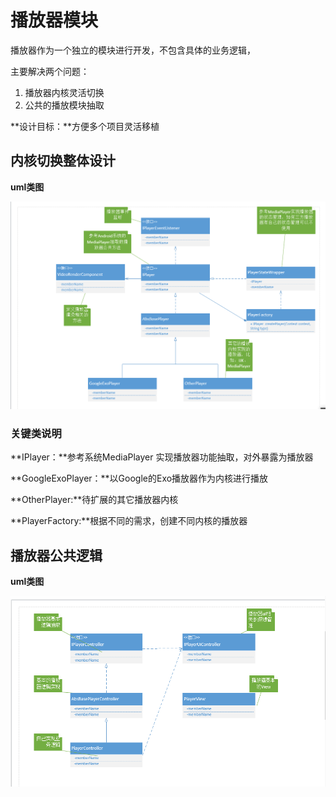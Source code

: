 # 播放器模块

播放器作为一个独立的模块进行开发，不包含具体的业务逻辑，

主要解决两个问题：

1. 播放器内核灵活切换
2. 公共的播放模块抽取

**设计目标：**方便多个项目灵活移植

## 内核切换整体设计

**uml类图**

![1570704799691](./播放器内核切换整体结构设计.png)

### 关键类说明

**IPlayer：**参考系统MediaPlayer 实现播放器功能抽取，对外暴露为播放器

**GoogleExoPlayer：**以Google的Exo播放器作为内核进行播放

**OtherPlayer:**待扩展的其它播放器内核

**PlayerFactory:**根据不同的需求，创建不同内核的播放器



## 播放器公共逻辑

**uml类图**

![1570706369882](./播放器播放.png)